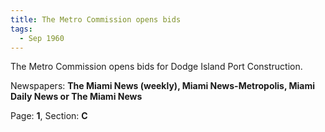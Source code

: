 ```yaml
---  
title: The Metro Commission opens bids  
tags:  
  - Sep 1960  
---  
```

  
The Metro Commission opens bids for Dodge Island Port Construction.  
  
Newspapers: **The Miami News (weekly), Miami News-Metropolis, Miami Daily News or The Miami News**  
  
Page: **1**, Section: **C** 
